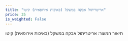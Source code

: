 ```yaml
---
title: "אריטריתול אבקה במשקל (באיכות אירופאית) קיטו"
price: 35
is_weighted: False
---
```


תיאור המוצר: אריטריתול אבקה במשקל (באיכות אירופאית) קיטו
